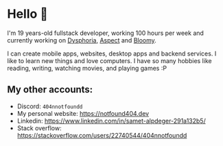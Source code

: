
# Hello 🌱

I'm 19 years-old fullstack developer, working 100 hours per week and currently working on [Dysphoria](https://github.com/sametalpdeger/Dysphoria), [Aspect](https://github.com/aspect-chat/aspect-chat) and [Bloomy](https://github.com/sametalpdeger/Bloomy).

I can create mobile apps, websites, desktop apps and backend services. I like to learn new things and love computers. I have so many hobbies like reading, writing, watching movies, and playing games :P

## My other accounts:

- Discord: `404nnotfoundd`
- My personal website: https://notfound404.dev
- Linkedin: https://www.linkedin.com/in/samet-alpdeger-291a132b5/
- Stack overflow: https://stackoverflow.com/users/22740544/404nnotfoundd
